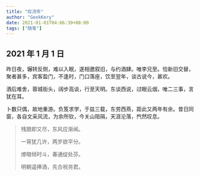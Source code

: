 ```yaml
---
title: "叹流年"
author: "GeekKery"
date: 2021-01-01T04:06:39+08:00
tags: ["随笔"]
---
```


## 2021 年 1 月 1 日

昨日夜，辗转反侧，难以入眠，遂相邀叙旧，与约酒肆。唯李兄至。恰新旧交替，聚者甚多，宾客盈门，不逢时，门口落座，饮至翌年，谈古说今，甚欢。

酒后难舍，蓉城街头，阔步高谈，行至天明。东谈西说，过眼云烟，唯二三事，言犹在耳。

卜数只偶，故地重游。负笈求学，于兹三载，东劳西燕，距此又两年有余。昔日同窗，各自文采风流，为余所钦，今关山阻隔，天涯沦落，忾然叹息。

> 残腊即又尽，东风应渐闻。
>
> 一宵犹几许，两岁欲平分。
>
> 燎暗倾时斗，春通绽处芬。
>
> 明朝遥捧酒，先合祝尧君。
